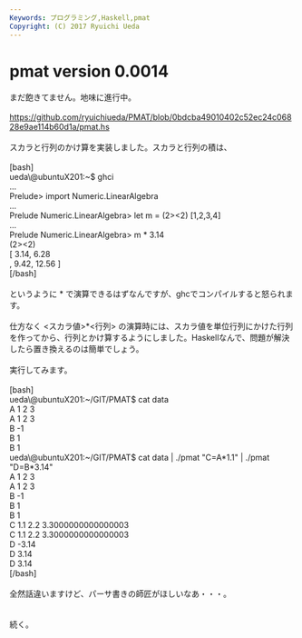 ```yaml
---
Keywords: プログラミング,Haskell,pmat
Copyright: (C) 2017 Ryuichi Ueda
---
```


# <!--:ja-->pmat version 0.0014<!--:-->
<!--:ja-->まだ飽きてません。地味に進行中。<br />
<br />
<a href="https://github.com/ryuichiueda/PMAT/blob/0bdcba49010402c52ec24c06828e9ae114b60d1a/pmat.hs" target="_blank">https://github.com/ryuichiueda/PMAT/blob/0bdcba49010402c52ec24c06828e9ae114b60d1a/pmat.hs</a><br />
<br />
スカラと行列のかけ算を実装しました。スカラと行列の積は、<br />
<br />
[bash]<br />
ueda\@ubuntuX201:~$ ghci<br />
...<br />
Prelude&gt; import Numeric.LinearAlgebra<br />
...<br />
Prelude Numeric.LinearAlgebra&gt; let m = (2&gt;&lt;2) [1,2,3,4]<br />
...<br />
Prelude Numeric.LinearAlgebra&gt; m * 3.14<br />
(2&gt;&lt;2)<br />
 [ 3.14, 6.28<br />
 , 9.42, 12.56 ]<br />
[/bash]<br />
<br />
というように * で演算できるはずなんですが、ghcでコンパイルすると怒られます。<br />
<br />
仕方なく <スカラ値>*<行列> の演算時には、スカラ値を単位行列にかけた行列を作ってから、行列とかけ算するようにしました。Haskellなんで、問題が解決したら置き換えるのは簡単でしょう。<br />
<br />
実行してみます。<br />
<br />
[bash]<br />
ueda\@ubuntuX201:~/GIT/PMAT$ cat data <br />
A 1 2 3<br />
A 1 2 3<br />
B -1<br />
B 1<br />
B 1<br />
ueda\@ubuntuX201:~/GIT/PMAT$ cat data | ./pmat &quot;C=A*1.1&quot; | ./pmat &quot;D=B*3.14&quot;<br />
A 1 2 3<br />
A 1 2 3<br />
B -1<br />
B 1<br />
B 1<br />
C 1.1 2.2 3.3000000000000003<br />
C 1.1 2.2 3.3000000000000003<br />
D -3.14<br />
D 3.14<br />
D 3.14<br />
[/bash]<br />
<br />
全然話違いますけど、パーサ書きの師匠がほしいなあ・・・。<br />
<br />
<br />
続く。<!--:-->
